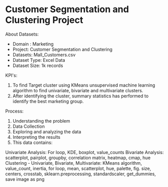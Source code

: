 # Customer Segmentation and Clustering Project

About Datasets:
- Domain : Marketing
- Project: Customer Segmentation and Clustering
- Datasets: Mall_Customers.csv
- Dataset Type: Excel Data
- Dataset Size: 1k records

KPI's:
1. To find Target cluster using KMeans unsupervised machine learning algorithm to find univariate, bivariate and multivariate clusters.
2. After identifying the cluster, summary statistics has performed to identify the best marketing group.

Process:
1. Understanding the problem
2. Data Collection
3. Exploring and analyzing the data
4. Interpreting the results
5. This data contains:

Univariate Analysis: For loop, KDE, boxplot, value_counts
Bivariate Analysis: scatterplot, pairplot, groupby, correlation matrix, heatmap, cmap, hue
Clustering - Univariate, Bivariate, Multivariate: KMeans algorithm, value_count, inertia, for loop, mean, scatterplot, hue, palette, fig. size, centers, crosstab, sklearn.preprocessing, standardscaler, get_dummies, save image as png
